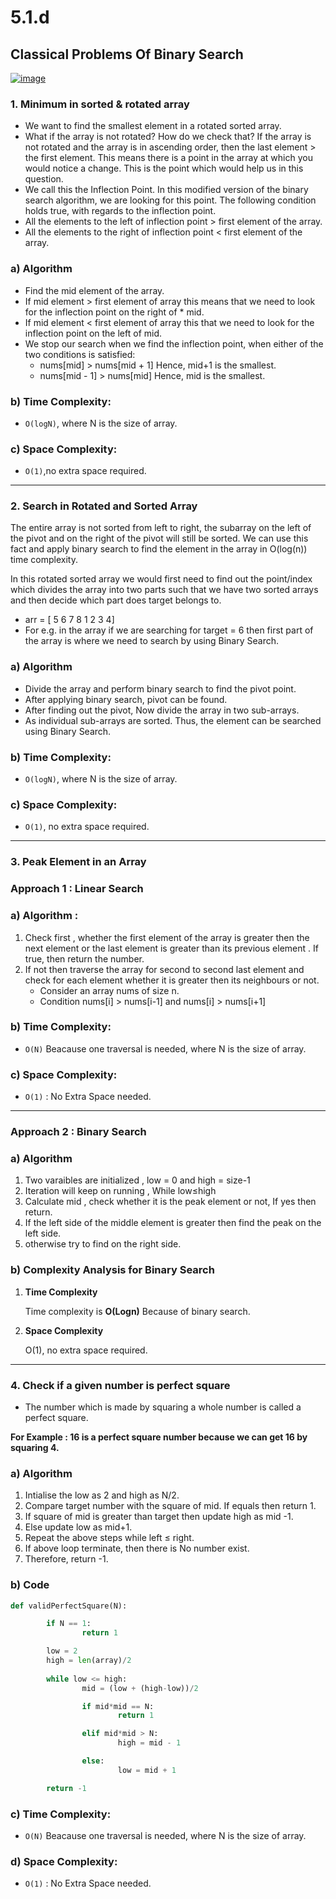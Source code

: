 # 5.1.d

## Classical Problems Of Binary Search

[![image](https://www.linkpicture.com/q/codingInterview.jpeg)](https://www.linkpicture.com/view.php?img=LPic61add5180850e950938297)

### 1. Minimum in sorted & rotated array

- We want to find the smallest element in a rotated sorted array.
- What if the array is not rotated? How do we check that? If the array is not rotated and the array is in ascending order, then the last element > the first element. This means there is a point in the array at which you would notice a change. This is the point which would help us in this question.
- We call this the Inflection Point. In this modified version of the binary search algorithm, we are looking for this point. The following condition holds true, with regards to the inflection point.
- All the elements to the left of inflection point > first element of the array.
- All the elements to the right of inflection point < first element of the array.

### a) **Algorithm**

- Find the mid element of the array.
- If mid element > first element of array this means that we need to look for the inflection point on the right of * mid.
- If mid element < first element of array this that we need to look for the inflection point on the left of mid.
- We stop our search when we find the inflection point, when either of the two conditions is satisfied:
    - nums[mid] > nums[mid + 1] Hence, mid+1 is the smallest.
    - nums[mid - 1] > nums[mid] Hence, mid is the smallest.

### b) **Time Complexity:**

- `O(logN)`, where N is the size of array.

### c) **Space Complexity:**

- `O(1)`,no extra space required.

---

### 2. Search in Rotated and Sorted Array

The entire array is not sorted from left to right, the subarray on the left of the pivot and on the right of the pivot will still be sorted. We can use this fact and apply binary search to find the element in the array in O(log(n)) time complexity.

In this rotated sorted array we would first need to find out the point/index which divides the array into two parts such that we have two sorted arrays and then decide which part does target belongs to.

- arr = [ 5 6 7 8 1 2 3 4]
- For e.g. in the array if we are searching for target = 6 then first part of the array is where we need to search by using Binary Search.

### a) **Algorithm**

- Divide the array and perform binary search to find the pivot point.
- After applying binary search, pivot can be found.
- After finding out the pivot, Now divide the array in two sub-arrays.
- As individual sub-arrays are sorted. Thus, the element can be searched using Binary Search.

### b) **Time Complexity:**

- `O(logN)`, where N is the size of array.

### c) **Space Complexity:**

- `O(1)`, no extra space required.

---

### 3. Peak Element in an Array

### **Approach 1 : Linear Search**

### a) **Algorithm :**

1. Check first , whether the first element of the array is greater then the next element or the last element is greater than its previous element . If true, then return the number.
2. If not then traverse the array for second to second last element and check for each element whether it is greater then its neighbours or not.
    - Consider an array nums of size n.
    - Condition nums[i] > nums[i-1] and nums[i] > nums[i+1]

### b) **Time Complexity:**

- `O(N)` Beacause one traversal is needed, where N is the size of array.

### c) **Space Complexity:**

- `O(1)` : No Extra Space needed.

---

### **Approach 2 : Binary Search**

### a) **Algorithm**

1. Two varaibles are initialized , low = 0 and high = size-1
2. Iteration will keep on running , While low≤high
3. Calculate mid , check whether it is the peak element or not, If yes then return.
4. If the left side of the middle element is greater then find the peak on the left side.
5. otherwise try to find on the right side.

### b) **Complexity Analysis for Binary Search**

1. **Time Complexity**

    Time complexity is **O(Logn)** Because of binary search.

2. **Space Complexity**

    O(1), no extra space required.

---

### 4. Check if a given number is perfect square

- The number which is made by squaring a whole number is called a perfect square.

**For Example : 16 is a perfect square number because we can get 16 by squaring 4.**

### a) Algorithm

1. Intialise the low as 2 and high as N/2.
2. Compare target number with the square of mid. If equals then return 1.
3. If square of mid is greater than target then update high as mid -1.
4. Else update low as mid+1.
5. Repeat the above steps while left ≤ right.
6. If above loop terminate, then there  is No number exist. 
7. Therefore, return -1.

### b) Code

```python
def validPerfectSquare(N):

		if N == 1: 
				return 1

		low = 2
		high = len(array)/2
		
		while low <= high:
				mid = (low + (high-low))/2

				if mid*mid == N:
						return 1

				elif mid*mid > N:
						high = mid - 1

				else:
						low = mid + 1

		return -1
```

### c) **Time Complexity:**

- `O(N)` Beacause one traversal is needed, where N is the size of array.

### d) **Space Complexity:**

- `O(1)` : No Extra Space needed.
